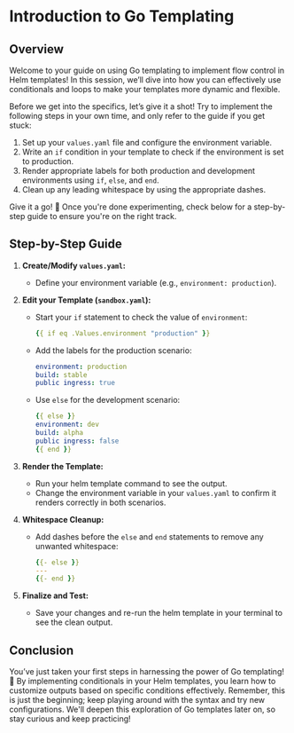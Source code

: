 # Introduction to Go Templating

## Overview

Welcome to your guide on using Go templating to implement flow control in Helm templates! In this session, we’ll dive into how you can effectively use conditionals and loops to make your templates more dynamic and flexible.

Before we get into the specifics, let’s give it a shot! Try to implement the following steps in your own time, and only refer to the guide if you get stuck:

1. Set up your `values.yaml` file and configure the environment variable.
2. Write an `if` condition in your template to check if the environment is set to production.
3. Render appropriate labels for both production and development environments using `if`, `else`, and `end`.
4. Clean up any leading whitespace by using the appropriate dashes.

Give it a go! 💪 Once you're done experimenting, check below for a step-by-step guide to ensure you're on the right track.

## Step-by-Step Guide

1. **Create/Modify `values.yaml`:**

   - Define your environment variable (e.g., `environment: production`).

2. **Edit your Template (`sandbox.yaml`):**

   - Start your `if` statement to check the value of `environment`:
     ```yaml
     {{ if eq .Values.environment "production" }}
     ```
   - Add the labels for the production scenario:
     ```yaml
     environment: production
     build: stable
     public ingress: true
     ```
   - Use `else` for the development scenario:
     ```yaml
     {{ else }}
     environment: dev
     build: alpha
     public ingress: false
     {{ end }}
     ```

3. **Render the Template:**

   - Run your helm template command to see the output.
   - Change the environment variable in your `values.yaml` to confirm it renders correctly in both scenarios.

4. **Whitespace Cleanup:**

   - Add dashes before the `else` and `end` statements to remove any unwanted whitespace:
     ```yaml
     {{- else }}
     ---
     {{- end }}
     ```

5. **Finalize and Test:**
   - Save your changes and re-run the helm template in your terminal to see the clean output.

## Conclusion

You’ve just taken your first steps in harnessing the power of Go templating! 🎉 By implementing conditionals in your Helm templates, you learn how to customize outputs based on specific conditions effectively. Remember, this is just the beginning; keep playing around with the syntax and try new configurations. We'll deepen this exploration of Go templates later on, so stay curious and keep practicing!
